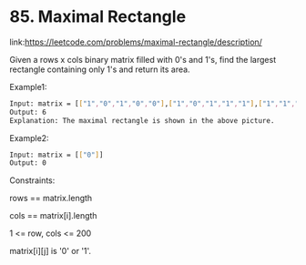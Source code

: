 
# 85. Maximal Rectangle

















link:https://leetcode.com/problems/maximal-rectangle/description/

Given a rows x cols binary matrix filled with 0's and 1's, find the largest rectangle containing only 1's and return its area.




Example1:
```bash
Input: matrix = [["1","0","1","0","0"],["1","0","1","1","1"],["1","1","1","1","1"],["1","0","0","1","0"]]
Output: 6
Explanation: The maximal rectangle is shown in the above picture.


```

Example2:
```bash
Input: matrix = [["0"]]
Output: 0


```









Constraints:

rows == matrix.length

cols == matrix[i].length

1 <= row, cols <= 200

matrix[i][j] is '0' or '1'.

